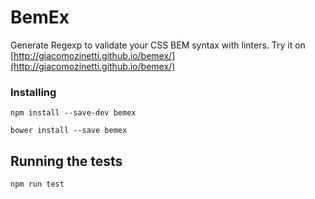 # BemEx

Generate Regexp to validate your CSS BEM syntax with linters.
Try it on [http://giacomozinetti.github.io/bemex/](http://giacomozinetti.github.io/bemex/)

### Installing

```
npm install --save-dev bemex
```

```
bower install --save bemex
```

## Running the tests

```
npm run test
```
